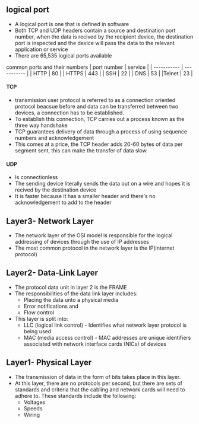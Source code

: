 ## logical port
- A logical port is one that is defined in software
- Both TCP and UDP headers contain a source and destination port number, 
  when the data is recived by the recipient device, the destination port
  is inspected and the device will pass the data to the relevant application
  or service
- There are 65,535 logical ports available

common ports and their numbers
| port number | service |
| ----------- | ----------- |
| HTTP | 80 |
| HTTPS | 443 |
| SSH | 22 |
| DNS | 53 |
|Telnet | 23 |

#### TCP 
- transmission user protocol is referred to as a connection oriented protocol
  beacsue before and data can be transferred between two devices, a connection
  has to be established.
- To establish this connection, TCP carries out a process known as the three way handshake
- TCP guarantees delivery of data through a process of using sequence numbers and acknowledgement
- This comes at a price, the TCP header adds 20-60 bytes of data per segment sent, this can make
  the transfer of data slow.


#### UDP
- Is connectionless
- The sending device literally sends the data out on a wire and hopes it is recived by
  the destination device
- It is faster because it has a smaller header and there's no acknowledgement to add to
  the header

## Layer3- Network Layer
- The network layer of the OSI model is responsible for the logical addressing of 
  devices through the use of IP addresses
- The most common protocol in the network layer is the IP(internet protocol)

## Layer2- Data-Link Layer
- The protocol data unit in layer 2 is the FRAME
- The responsibilities of the data link layer includes:
    - Placing the data unto a physical media
    - Error notifications and
    - Flow control
- This layer is split into:
    - LLC (logical link control) - Identifies what network layer protocol is being used
    - MAC (media access control) - MAC addresses are unique identifiers associated with network interface cards (NICs) of devices

## Layer1- Physical Layer
- The transmission of data in the form of bits takes place in this layer.
- At this layer, there are no protocols per second, but there are sets of standards and criteria
  that the cabling and network cards will need to adhere to. These standards include the
  following:
    - Voltages
    - Speeds
    - Wiring